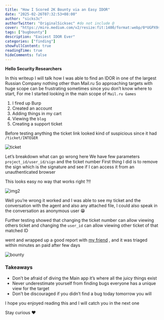 ```yaml
---
title: "How I Scored 2K Bounty via an Easy IDOR"
date: "2025-02-26T07:32:53+08:00"
author: "sicks3c"
authorTwitter: "OriginalSicksec" #do not include @
cover: "https://miro.medium.com/v2/resize:fit:1400/format:webp/0*UGPX9sjyXDzUQbq6"
tags: ["bugbounty"]
description: "Easiest IDOR Ever"
categories: ["finding"]
showFullContent: true
readingTime: true
hideComments: false
--- 
```


**Hello Security Researchers**

In this writeup I will talk how I was able to find an IDOR in one of the largest Russian Company nothing other than Mail.ru
So approaching targets with huge scope can be frustrating sometimes since you don’t know where to start, For me I started looking in the main scope of `Mail.ru Games`

1. I fired up Burp
2. Created an account
3. Adding things in my cart
4. Viewing the `blog`
5. Creating a support ticket

Before testing anything the ticket link looked kind of suspicious since it had `/ticket/INTEGER`

![ticket](https://miro.medium.com/v2/resize:fit:1400/format:webp/1*ErP1l5Al5QOK8_O5qfdP5w.png)

Let’s breakdown what can go wrong here
We have few parameters `project_id/user_id/sign` and the ticket number
First thing I did is to remove the sign which is the signature and see if I can access it from an unauthenticated browser

This looks easy no way that works right ?!!

![img2](https://miro.medium.com/v2/resize:fit:400/format:webp/0*jE5ml_v7U8wAzl9H)

Well you’re wrong it worked and I was able to see my ticket and the conversation with the agent and also any attached file, I could also speak in the conversation as anonymous user 😁

Further testing showed that changing the ticket number can allow viewing others ticket and changing the `user_id` can allow viewing other ticket of that matched ID

went and wrapped up a good report with [my friend](https://x.com/wld_basha) , and it was triaged within minutes an paid after few days

![bounty](https://miro.medium.com/v2/resize:fit:590/format:webp/1*WXV_nYEgIwyAQ0HnWSpizA.png)

### Takeaways

* Don’t be afraid of diving the Main app it’s where all the juicy things exist
* Never underestimate yourself from finding bugs everyone has a unique view for the target
* Don’t be discouraged if you didn’t find a bug today tomorrow you will

I hope you enjoyed reading this and I will catch you in the next one

Stay curious ❤


